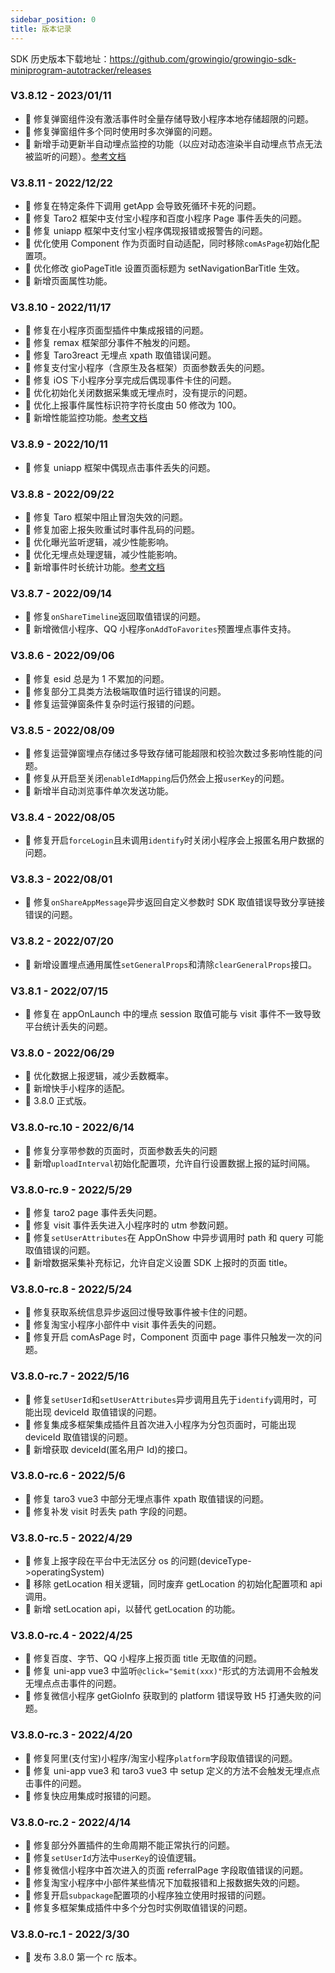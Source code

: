 ```yaml
---
sidebar_position: 0
title: 版本记录
---
```


SDK 历史版本下载地址：<https://github.com/growingio/growingio-sdk-miniprogram-autotracker/releases>

### V3.8.12 - 2023/01/11

- 🐞 修复弹窗组件没有激活事件时全量存储导致小程序本地存储超限的问题。
- 🐞 修复弹窗组件多个同时使用时多次弹窗的问题。
- 🎉 新增手动更新半自动埋点监控的功能（以应对动态渲染半自动埋点节点无法被监听的问题）。[参考文档](/docs/miniprogram/3.8/plugins/impressionTracking#手动更新半自动埋点监听)

### V3.8.11 - 2022/12/22

- 🐞 修复在特定条件下调用 getApp 会导致死循环卡死的问题。
- 🐞 修复 Taro2 框架中支付宝小程序和百度小程序 Page 事件丢失的问题。
- 🐞 修复 uniapp 框架中支付宝小程序偶现报错或报警告的问题。
- 🌟 优化使用 Component 作为页面时自动适配，同时移除`comAsPage`初始化配置项。
- 🌟 优化修改 gioPageTitle 设置页面标题为 setNavigationBarTitle 生效。
- 🎉 新增页面属性功能。

### V3.8.10 - 2022/11/17

- 🐞 修复在小程序页面型插件中集成报错的问题。
- 🐞 修复 remax 框架部分事件不触发的问题。
- 🐞 修复 Taro3react 无埋点 xpath 取值错误问题。
- 🐞 修复支付宝小程序（含原生及各框架）页面参数丢失的问题。
- 🐞 修复 iOS 下小程序分享完成后偶现事件卡住的问题。
- 🌟 优化初始化关闭数据采集或无埋点时，没有提示的问题。
- 🌟 优化上报事件属性标识符字符长度由 50 修改为 100。
- 🎉 新增性能监控功能。[参考文档](/docs/miniprogram/3.8/plugins/performance)

### V3.8.9 - 2022/10/11

- 🐞 修复 uniapp 框架中偶现点击事件丢失的问题。

### V3.8.8 - 2022/09/22

- 🐞 修复 Taro 框架中阻止冒泡失效的问题。
- 🐞 修复加密上报失败重试时事件乱码的问题。
- 🌟 优化曝光监听逻辑，减少性能影响。
- 🌟 优化无埋点处理逻辑，减少性能影响。
- 🎉 新增事件时长统计功能。[参考文档](/docs/miniprogram/3.8/commonlyApi#事件时长统计)

### V3.8.7 - 2022/09/14

- 🐞 修复`onShareTimeline`返回取值错误的问题。
- 🎉 新增微信小程序、QQ 小程序`onAddToFavorites`预置埋点事件支持。

### V3.8.6 - 2022/09/06

- 🐞 修复 esid 总是为 1 不累加的问题。
- 🐞 修复部分工具类方法极端取值时运行错误的问题。
- 🐞 修复运营弹窗条件复杂时运行报错的问题。

### V3.8.5 - 2022/08/09

- 🐞 修复运营弹窗埋点存储过多导致存储可能超限和校验次数过多影响性能的问题。
- 🐞 修复从开启至关闭`enableIdMapping`后仍然会上报`userKey`的问题。
- 🎉 新增半自动浏览事件单次发送功能。

### V3.8.4 - 2022/08/05

- 🐞 修复开启`forceLogin`且未调用`identify`时关闭小程序会上报匿名用户数据的问题。

### V3.8.3 - 2022/08/01

- 🐞 修复`onShareAppMessage`异步返回自定义参数时 SDK 取值错误导致分享链接错误的问题。

### V3.8.2 - 2022/07/20

- 🎉 新增设置埋点通用属性`setGeneralProps`和清除`clearGeneralProps`接口。

### V3.8.1 - 2022/07/15

- 🐞 修复在 appOnLaunch 中的埋点 session 取值可能与 visit 事件不一致导致平台统计丢失的问题。

### V3.8.0 - 2022/06/29

- 🌟 优化数据上报逻辑，减少丢数概率。
- 🎉 新增快手小程序的适配。
- 🎉 3.8.0 正式版。

### V3.8.0-rc.10 - 2022/6/14

- 🐞 修复分享带参数的页面时，页面参数丢失的问题
- 🎉 新增`uploadInterval`初始化配置项，允许自行设置数据上报的延时间隔。

### V3.8.0-rc.9 - 2022/5/29

- 🐞 修复 taro2 page 事件丢失问题。
- 🐞 修复 visit 事件丢失进入小程序时的 utm 参数问题。
- 🐞 修复`setUserAttributes`在 AppOnShow 中异步调用时 path 和 query 可能取值错误的问题。
- 🎉 新增数据采集补充标记，允许自定义设置 SDK 上报时的页面 title。

### V3.8.0-rc.8 - 2022/5/24

- 🐞 修复获取系统信息异步返回过慢导致事件被卡住的问题。
- 🐞 修复淘宝小程序小部件中 visit 事件丢失的问题。
- 🐞 修复开启 comAsPage 时，Component 页面中 page 事件只触发一次的问题。

### V3.8.0-rc.7 - 2022/5/16

- 🐞 修复`setUserId`和`setUserAttributes`异步调用且先于`identify`调用时，可能出现 deviceId 取值错误的问题。
- 🐞 修复集成多框架集成插件且首次进入小程序为分包页面时，可能出现 deviceId 取值错误的问题。
- 🎉 新增获取 deviceId(匿名用户 Id)的接口。

### V3.8.0-rc.6 - 2022/5/6

- 🐞 修复 taro3 vue3 中部分无埋点事件 xpath 取值错误的问题。
- 🐞 修复补发 visit 时丢失 path 字段的问题。

### V3.8.0-rc.5 - 2022/4/29

- 🐞 修复上报字段在平台中无法区分 os 的问题(deviceType->operatingSystem)
- 🌟 移除 getLocation 相关逻辑，同时废弃 getLocation 的初始化配置项和 api 调用。
- 🎉 新增 setLocation api，以替代 getLocation 的功能。

### V3.8.0-rc.4 - 2022/4/25

- 🐞 修复百度、字节、QQ 小程序上报页面 title 无取值的问题。
- 🐞 修复 uni-app vue3 中监听`@click="$emit(xxx)"`形式的方法调用不会触发无埋点点击事件的问题。
- 🐞 修复微信小程序 getGioInfo 获取到的 platform 错误导致 H5 打通失败的问题。

### V3.8.0-rc.3 - 2022/4/20

- 🐞 修复阿里(支付宝)小程序/淘宝小程序`platform`字段取值错误的问题。
- 🐞 修复 uni-app vue3 和 taro3 vue3 中 setup 定义的方法不会触发无埋点点击事件的问题。
- 🐞 修复快应用集成时报错的问题。

### V3.8.0-rc.2 - 2022/4/14

- 🐞 修复部分外置插件的生命周期不能正常执行的问题。
- 🐞 修复`setUserId`方法中`userKey`的设值逻辑。
- 🐞 修复微信小程序中首次进入的页面 referralPage 字段取值错误的问题。
- 🐞 修复淘宝小程序中小部件某些情况下加载报错和上报数据失效的问题。
- 🐞 修复开启`subpackage`配置项的小程序独立使用时报错的问题。
- 🐞 修复多框架集成插件中多个分包时实例取值错误的问题。

### V3.8.0-rc.1 - 2022/3/30

- 🎉 发布 3.8.0 第一个 rc 版本。
